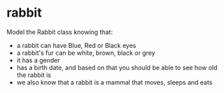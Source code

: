 # rabbit

Model the Rabbit class knowing that:

* a rabbit can have Blue, Red or Black eyes
* a rabbit's fur can be white, brown, black or grey
* it has a gender
* has a birth date, and based on that you should be able to see how old the rabbit is
* we also know that a rabbit is a mammal that moves, sleeps and eats

